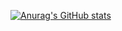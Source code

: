 [![Anurag's GitHub stats](https://github-readme-stats.vercel.app/api?username=tuinboondev&theme=radical)](https://github.com/anuraghazra/github-readme-stats)
